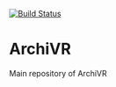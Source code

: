 [![Build Status](https://codefirst.iut.uca.fr/api/badges/archivr/archivr/status.svg)](https://codefirst.iut.uca.fr/archivr/archivr)

# ArchiVR

Main repository of ArchiVR